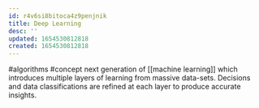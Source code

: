 ```yaml
---
id: r4v6si8bitoca4z9penjnik
title: Deep Learning
desc: ''
updated: 1654530812818
created: 1654530812818
---
```

#algorithms #concept 
next generation of [[machine learning]] which introduces multiple layers of learning from massive data-sets.  Decisions and data classifications are refined at each layer to produce accurate insights.
